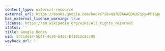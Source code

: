 ```yaml
---
content_type: external-resource
external_url: https://books.google.com/books?id=NQ7EBAAAQBAJ&lpg=PP1&pg=PA195#v=onepage&q&f=false
has_external_license_warning: true
license: https://en.wikipedia.org/wiki/All_rights_reserved
status: ''
title: Google Books
uid: 5d11de14-5b4f-4c29-b435-bf1812c8cc95
wayback_url: ''
---
```

